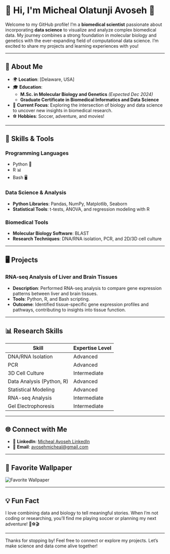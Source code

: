 # 👋 Hi, I'm Micheal Olatunji Avoseh 🥷

Welcome to my GitHub profile! I’m a **biomedical scientist** passionate about incorporating **data science** to visualize and analyze complex biomedical data. 
My journey combines a strong foundation in molecular biology and genetics with the ever-expanding field of computational data science. 
I’m excited to share my projects and learning experiences with you!

---

## 🚀 About Me

- 🌍 **Location**: [Delaware, USA]  
- 🎓 **Education**:  
  - **M.Sc. in Molecular Biology and Genetics** *(Expected Dec 2024)*  
  - **Graduate Certificate in Biomedical Informatics and Data Science**  
- 💼 **Current Focus**: Exploring the intersection of biology and data science to uncover new insights in biomedical research.  
- ⚽ **Hobbies**: Soccer, adventure, and movies!  

---

## 🔧 Skills & Tools

### **Programming Languages**

- Python 🐍  
- R 📊  
- Bash 🖥️  

### **Data Science & Analysis**

- **Python Libraries**: Pandas, NumPy, Matplotlib, Seaborn  
- **Statistical Tools**: t-tests, ANOVA, and regression modeling with R  

### **Biomedical Tools**

- **Molecular Biology Software**: BLAST  
- **Research Techniques**: DNA/RNA isolation, PCR, and 2D/3D cell culture  

---

## 🖥️ Projects

### **RNA-seq Analysis of Liver and Brain Tissues**

- **Description**: Performed RNA-seq analysis to compare gene expression patterns between liver and brain tissues.  
- **Tools**: Python, R, and Bash scripting.  
- **Outcome**: Identified tissue-specific gene expression profiles and pathways, contributing to insights into tissue function.  

---

## 📊 Research Skills

| Skill                        | Expertise Level       |
|------------------------------|-----------------------|
| DNA/RNA Isolation            | Advanced              |
| PCR                          | Advanced              |
| 3D Cell Culture              | Intermediate          |
| Data Analysis (Python, R)    | Advanced              |
| Statistical Modeling         | Advanced              |
| RNA-seq Analysis             | Intermediate          |
| Gel Electrophoresis          | Intermediate          |

---

## 🌐 Connect with Me

- 💼 **LinkedIn**: [Micheal Avoseh LinkedIn](https://www.linkedin.com/in/micheal-olatunji-avoseh-2bb84a90)  
- 📧 **Email**: [avosehmicheal@gmail.com](mailto:avosehmicheal@gmail.com)  

---

## 📸 Favorite Wallpaper

![Favorite Wallpaper](./bridge-amp-sunset-2560A_1440.png)  

---

## 💡 Fun Fact

I love combining data and biology to tell meaningful stories. 
When I’m not coding or researching, you’ll find me playing soccer or planning my next adventure! 🧬⚽🎬  

---

Thanks for stopping by! Feel free to connect or explore my projects. 
Let’s make science and data come alive together!

